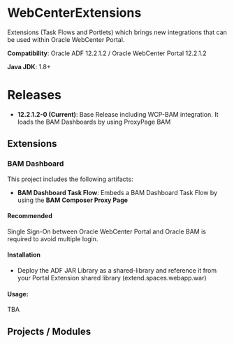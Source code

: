# WebCenterExtensions
Extensions (Task Flows and Portlets) which brings new integrations that can be used within Oracle WebCenter Portal.

**Compatibility**: Oracle ADF 12.2.1.2 / Oracle WebCenter Portal 12.2.1.2

**Java JDK**: 1.8+

# Releases
- **12.2.1.2-0 (Current)**: Base Release including WCP-BAM integration. It loads the BAM Dashboards by using ProxyPage BAM 

## Extensions

### BAM Dashboard
This project includes the following artifacts:

- **BAM Dashboard Task Flow**: Embeds a BAM Dashboard Task Flow by using the **BAM Composer Proxy Page**

#### Recommended
Single Sign-On between Oracle WebCenter Portal and Oracle BAM is required to avoid multiple login.

#### Installation
- Deploy the ADF JAR Library as a shared-library and reference it from your Portal Extension shared library (extend.spaces.webapp.war)

#### Usage:
TBA

## Projects / Modules
